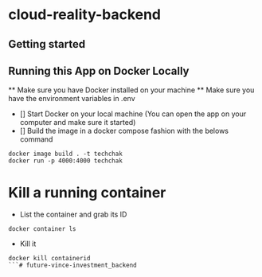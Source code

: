 # cloud-reality-backend



## Getting started

## Running this App on Docker Locally
** Make sure you have Docker installed on your machine
** Make sure you have the environment variables in .env

- [] Start Docker on your local machine (You can open the app on your computer and make sure it started)
- [] Build the image in a docker compose fashion with the belows command

```
docker image build . -t techchak
docker run -p 4000:4000 techchak
```

# Kill a running container
- List the container and grab its ID
```
docker container ls 
```
- Kill it
```
docker kill containerid
```# future-vince-investment_backend
